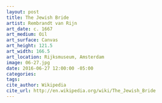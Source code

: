 ```yaml
---
layout: post
title: The Jewish Bride
artist: Rembrandt van Rijn
art_date: c. 1667
art_medium: Oil
art_surface: Canvas
art_height: 121.5
art_width: 166.5
art_location: Rijksmuseum, Amsterdam
image: 06-27.jpg
date: 2016-06-27 12:00:00 -05:00
categories:
tags:
cite_author: Wikipedia
cite_url: http://en.wikipedia.org/wiki/The_Jewish_Bride
---
```

